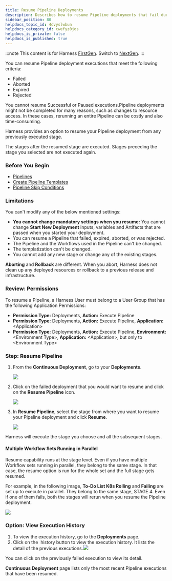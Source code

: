 ```yaml
---
title: Resume Pipeline Deployments
description: Describes how to resume Pipeline deployments that fail during execution.
sidebar_position: 80
helpdocs_topic_id: 4dvyslwbun
helpdocs_category_id: cwefyz0jos
helpdocs_is_private: false
helpdocs_is_published: true
---
```


:::note
This content is for Harness [FirstGen](/docs/get-started/harness-first-gen-vs-harness-next-gen.md). Switch to [NextGen](/docs/continuous-delivery/manage-deployments/deployment-concepts).
:::

You can resume Pipeline deployment executions that meet the following criteria:

* Failed
* Aborted
* Expired
* Rejected

You cannot resume Successful or Paused executions.Pipeline deployments might not be completed for many reasons, such as changes to resource access. In these cases, rerunning an entire Pipeline can be costly and also time-consuming.

Harness provides an option to resume your Pipeline deployment from any previously executed stage.

The stages after the resumed stage are executed. Stages preceding the stage you selected are not executed again.


### Before You Begin

* [Pipelines](../../model-cd-pipeline/pipelines/pipeline-configuration.md)
* [Create Pipeline Templates](../../model-cd-pipeline/pipelines/templatize-pipelines.md)
* [Pipeline Skip Conditions](../../model-cd-pipeline/pipelines/skip-conditions.md)

### Limitations

You can't modify any of the below mentioned settings:

* **You cannot change mandatory settings when you resume:** You cannot change **Start New Deployment** inputs, variables and Artifacts that are passed when you started your deployment.
* You can resume a Pipeline that failed, expired, aborted, or was rejected.
* The Pipeline and the Workflows used in the Pipeline can't be changed.
* The templatization can't be changed.
* You cannot add any new stage or change any of the existing stages.

**Aborting** and **Rollback** are different. When you abort, Harness does not clean up any deployed resources or rollback to a previous release and infrastructure.

### Review: Permissions

To resume a Pipeline, a Harness User must belong to a User Group that has the following Application Permissions:

* **Permission Type:** Deployments, **Action:** Execute Pipeline
* **Permission Type:** Deployments, **Action:** Execute Pipeline, **Application:** &lt;Application&gt;
* **Permission Type:** Deployments, **Action:** Execute Pipeline, **Environment:** &lt;Environment Type&gt;, **Application:** &lt;Application&gt;, but only to &lt;Environment Type&gt;

### Step: Resume Pipeline

1. From the **Continuous Deployment**, go to your **Deployments**.

   ![](./static/resume-a-pipeline-deployment-00.png)

2. Click on the failed deployment that you would want to resume and click on the **Resume Pipeline** icon.

   ![](./static/resume-a-pipeline-deployment-01.png)

3. In **Resume Pipeline**, select the stage from where you want to resume your Pipeline deployment and click **Resume**.

   ![](./static/resume-a-pipeline-deployment-02.png)

Harness will execute the stage you choose and all the subsequent stages.

#### Multiple Workflow Sets Running in Parallel

Resume capability runs at the stage level. Even if you have multiple Workflow sets running in parallel, they belong to the same stage. In that case, the resume option is run for the whole set and the full stage gets resumed.

For example, in the following image, **To-Do List K8s Rolling** and **Failing** are set up to execute in parallel. They belong to the same stage, STAGE 4. Even if one of them fails, both the stages will rerun when you resume the Pipeline deployment.

![](./static/resume-a-pipeline-deployment-03.png)

### Option: View Execution History

1. To view the execution history, go to the **Deployments** page.
2. Click on the  history button to view the execution history. It lists the detail of the previous executions.![](./static/resume-a-pipeline-deployment-04.png)

You can click on the previously failed execution to view its detail.

**Continuous Deployment** page lists only the most recent Pipeline executions that have been resumed.